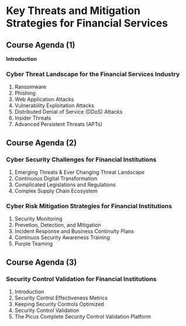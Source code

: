 # Key Threats and Mitigation Strategies for Financial Services
## Course Agenda (1)
**Introduction**
### Cyber Threat Landscape for the Financial Services Industry
1. Ransomware
2. Phishing
3. Web Application Attacks
4. Vulnerability Exploitation Attacks
5. Distributed Denial of Service (DDoS) Attacks
6. Insider Threats
7. Advanced Persistent Threats (APTs)

## Course Agenda (2)
### Cyber Security Challenges for Financial Institutions
1. Emerging Threats & Ever Changing Threat Landscape
2. Continuous Digital Transformation
3. Complicated Legislations and Regulations
4. Complex Supply Chain Ecosystem

### Cyber Risk Mitigation Strategies for Financial Institutions
1. Security Monitoring
2. Prevetion, Detection, and Mitigation
3. Incident Response and Business Continuity Plans
4. Continuos Security Awareness Training
5. Purple Teaming

## Course Agenda (3)
### Security Control Validation for Financial Institutions
1. Introduction
2. Security Control Effectiveness Metrics
3. Keeping Security Controls Optimized
4. Security Control Validation
5. The Picus Complete Security Control Validation Platform

